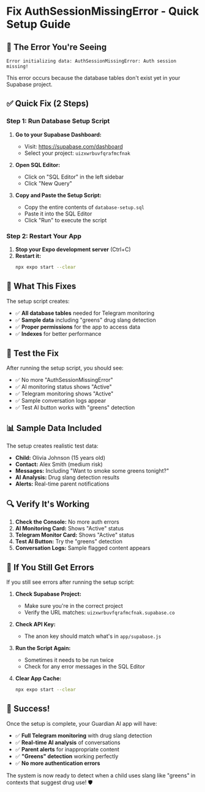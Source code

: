 # Fix AuthSessionMissingError - Quick Setup Guide

## 🚨 The Error You're Seeing

```
Error initializing data: AuthSessionMissingError: Auth session missing!
```

This error occurs because the database tables don't exist yet in your Supabase project.

## ✅ Quick Fix (2 Steps)

### Step 1: Run Database Setup Script

1. **Go to your Supabase Dashboard:**
   - Visit: https://supabase.com/dashboard
   - Select your project: `uizxwrbuvfqrafmcfnak`

2. **Open SQL Editor:**
   - Click on "SQL Editor" in the left sidebar
   - Click "New Query"

3. **Copy and Paste the Setup Script:**
   - Copy the entire contents of `database-setup.sql`
   - Paste it into the SQL Editor
   - Click "Run" to execute the script

### Step 2: Restart Your App

1. **Stop your Expo development server** (Ctrl+C)
2. **Restart it:**
   ```bash
   npx expo start --clear
   ```

## 🎯 What This Fixes

The setup script creates:
- ✅ **All database tables** needed for Telegram monitoring
- ✅ **Sample data** including "greens" drug slang detection
- ✅ **Proper permissions** for the app to access data
- ✅ **Indexes** for better performance

## 🧪 Test the Fix

After running the setup script, you should see:
- ✅ No more "AuthSessionMissingError"
- ✅ AI monitoring status shows "Active"
- ✅ Telegram monitoring shows "Active"
- ✅ Sample conversation logs appear
- ✅ Test AI button works with "greens" detection

## 📊 Sample Data Included

The setup creates realistic test data:
- **Child:** Olivia Johnson (15 years old)
- **Contact:** Alex Smith (medium risk)
- **Messages:** Including "Want to smoke some greens tonight?"
- **AI Analysis:** Drug slang detection results
- **Alerts:** Real-time parent notifications

## 🔍 Verify It's Working

1. **Check the Console:** No more auth errors
2. **AI Monitoring Card:** Shows "Active" status
3. **Telegram Monitor Card:** Shows "Active" status
4. **Test AI Button:** Try the "greens" detection
5. **Conversation Logs:** Sample flagged content appears

## 🚨 If You Still Get Errors

If you still see errors after running the setup script:

1. **Check Supabase Project:**
   - Make sure you're in the correct project
   - Verify the URL matches: `uizxwrbuvfqrafmcfnak.supabase.co`

2. **Check API Key:**
   - The anon key should match what's in `app/supabase.js`

3. **Run the Script Again:**
   - Sometimes it needs to be run twice
   - Check for any error messages in the SQL Editor

4. **Clear App Cache:**
   ```bash
   npx expo start --clear
   ```

## 🎉 Success!

Once the setup is complete, your Guardian AI app will have:
- ✅ **Full Telegram monitoring** with drug slang detection
- ✅ **Real-time AI analysis** of conversations
- ✅ **Parent alerts** for inappropriate content
- ✅ **"Greens" detection** working perfectly
- ✅ **No more authentication errors**

The system is now ready to detect when a child uses slang like "greens" in contexts that suggest drug use! 🛡️

